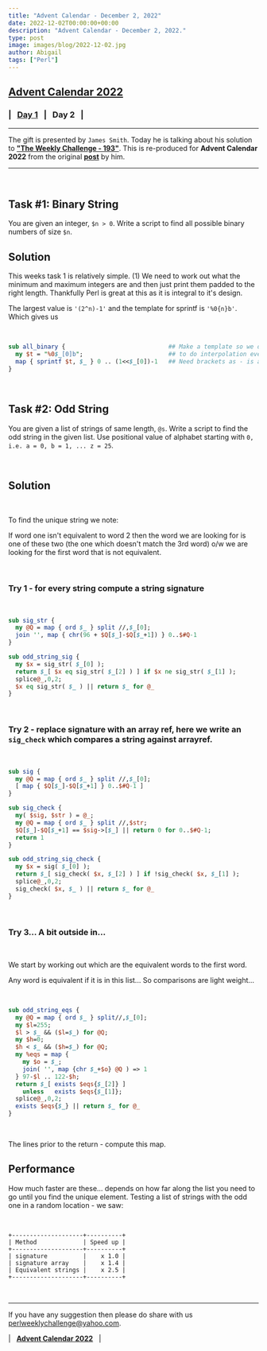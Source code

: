 ```yaml
---
title: "Advent Calendar - December 2, 2022"
date: 2022-12-02T00:00:00+00:00
description: "Advent Calendar - December 2, 2022."
type: post
image: images/blog/2022-12-02.jpg
author: Abigail
tags: ["Perl"]
---
```


## [**Advent Calendar 2022**](/blog/advent-calendar-2022)
### | &nbsp; [**Day 1**](/blog/advent-calendar-2022-12-01) &nbsp; | &nbsp; **Day 2** &nbsp; |
***

The gift is presented by `James Smith`. Today he is talking about his solution to [**"The Weekly Challenge - 193"**](/blog/perl-weekly-challenge-193). This is re-produced for **Advent Calendar 2022** from the original [**post**](https://github.com/manwar/perlweeklychallenge-club/tree/master/challenge-193/james-smith#readme) by him.

***

<br>

## Task #1: Binary String

You are given an integer, `$n > 0`. Write a script to find all possible binary numbers of size `$n`.

## Solution

This weeks task 1 is relatively simple. (1) We need to work out what the minimum and maximum integers are and then just print them padded to the right length. Thankfully Perl is great at this as it is integral to it's design.

The largest value is `'(2^n)-1'` and the template for sprintf is `'%0{n}b'`. Which gives us

<br>

```perl
sub all_binary {                             ## Make a template so we don't have
  my $t = "%0$_[0]b";                        ## to do interpolation everytime
  map { sprintf $t, $_ } 0 .. (1<<$_[0])-1   ## Need brackets as - is actioned
}
```

<br>

## Task #2: Odd String

You are given a list of strings of same length, `@s`. Write a script to find the odd string in the given list. Use positional value of alphabet starting with `0, i.e. a = 0, b = 1, ... z = 25`.

<br>

## Solution

<br>

To find the unique string we note:

If word one isn't equivalent to word 2 then the word we are looking for is one of these two (the one which doesn't match the 3rd word) o/w we are looking for the first word that is not equivalent.

<br>

### Try 1 - for every string compute a string signature

<br>

```perl
sub sig_str {
  my @Q = map { ord $_ } split //,$_[0];
  join '', map { chr(96 + $Q[$_]-$Q[$_+1]) } 0..$#Q-1
}

sub odd_string_sig {
  my $x = sig_str( $_[0] );
  return $_[ $x eq sig_str( $_[2] ) ] if $x ne sig_str( $_[1] );
  splice@_,0,2;
  $x eq sig_str( $_ ) || return $_ for @_
}
```

<br>

### Try 2 - replace signature with an array ref, here we write an `sig_check` which compares a string against arrayref.

<br>

```perl
sub sig {
  my @Q = map { ord $_ } split //,$_[0];
  [ map { $Q[$_]-$Q[$_+1] } 0..$#Q-1 ]
}

sub sig_check {
  my( $sig, $str ) = @_;
  my @Q = map { ord $_ } split //,$str;
  $Q[$_]-$Q[$_+1] == $sig->[$_] || return 0 for 0..$#Q-1;
  return 1
}

sub odd_string_sig_check {
  my $x = sig( $_[0] );
  return $_[ sig_check( $x, $_[2] ) ] if !sig_check( $x, $_[1] );
  splice@_,0,2;
  sig_check( $x, $_ ) || return $_ for @_
}
```

<br>

### Try 3... A bit outside in...

<br>

We start by working out which are the equivalent words to the first word.

Any word is equivalent if it is in this list... So comparisons are light weight...

<br>

```perl
sub odd_string_eqs {
  my @Q = map { ord $_ } split//,$_[0];
  my $l=255;
  $l > $_ && ($l=$_) for @Q;
  my $h=0;
  $h < $_ && ($h=$_) for @Q;
  my %eqs = map {
    my $o = $_;
    join( '', map {chr $_+$o} @Q ) => 1
  } 97-$l .. 122-$h;
  return $_[ exists $eqs{$_[2]} ]
    unless   exists $eqs{$_[1]};
  splice@_,0,2;
  exists $eqs{$_} || return $_ for @_
}
```

<br>

The lines prior to the return - compute this map.

## Performance

How much faster are these... depends on how far along the list you need to go until you find the unique element. Testing a list of strings with the odd one in a random location - we saw:

<br>

    +--------------------+----------+
    | Method             | Speed up |
    +--------------------+----------+
    | signature          |    x 1.0 |
    | signature array    |    x 1.4 |
    | Equivalent strings |    x 2.5 |
    +--------------------+----------+

<br>

***

If you have any suggestion then please do share with us <perlweeklychallenge@yahoo.com>.

| &nbsp; [**Advent Calendar 2022**](/blog/advent-calendar-2022) &nbsp; |
